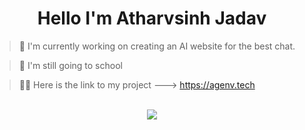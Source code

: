 <h1 align="center">Hello I'm Atharvsinh Jadav</h1>


> 🔭 I'm currently working on creating an AI website for the best chat.

> 🌱 I'm still going to school

> 💁‍♂️ Here is the link to my project ---> https://agenv.tech
<br />
<div>

<div align="center">
  <img src="[[https://profile-counter.glitch.me/{At41rv1}/count.svg](https://avatars.githubusercontent.com/u/201381760?s=400&u=9efd1be6d842fc8097f5c15e998280ba88e51989&v=4)]()" />
